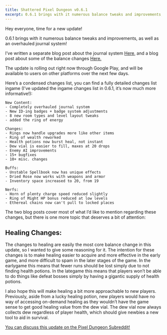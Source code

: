 ```yaml
---
title: Shattered Pixel Dungeon v0.6.1
excerpt: 0.6.1 brings with it numerous balance tweaks and improvements, as well as an overhauled journal system!
---
```

Hey everyone, time for a new update!

0.6.1 brings with it numerous balance tweaks and improvements, as well as an overhauled journal system!

I’ve written a separate blog post about the journal system [Here,](/blog/whats-coming-in-shattered-pixel-dungeon-v061-2.html) and a blog post about some of the balance changes [Here.](/blog/whats-coming-in-shattered-pixel-dungeon-v061.html)

The update is rolling out right now through Google Play, and will be available to users on other platforms over the next few days.

Here’s a condensed changes list, you can find a fully detailed changes list ingame (I’ve updated the ingame changes list in 0.6.1, it’s now much more informative!):

```
New Content:
- Completely overhauled journal system
- New ID-ing badges + badge system adjustments
- 8 new room types and level layout tweaks
- added the ring of energy

Changes:
- Rings now handle upgrades more like other items
- Ring of wealth reworked
- Health potions now burst heal, not instant
- Dew vial is easier to fill, maxes at 20 drops
- Enemy AI improvements
- 15+ bugfixes
- 10+ misc. changes

Buffs:
- Unstable Spellbook now has unique effects
- Dried Rose now works with weapons and armor
- Inventory space increased to 20, from 19

Nerfs:
- Horn of plenty charge speed reduced slightly
- Ring of Might HP bonus reduced at low levels
- Ethereal chains now can't pull to locked places
```

The two blog posts cover most of what I’d like to mention regarding these changes, but there is one more topic that deserves a bit of attention:

## Healing Changes:

The changes to healing are easily the most core balance change in this update, so I wanted to give some reasoning for it. The intention for these changes is to make healing easier to acquire and more effective in the early game, and more difficult to spam in the later stages of the game. In the earlygame this means that fewer runs should be lost simply due to not finding health potions. In the lategame this means that players won’t be able to do things like defeat bosses simply by having a gigantic supply of health potions.

I also hope this will make healing a bit more approachable to new players. Previously, aside from a lucky healing potion, new players would have no way of accessing on-demand healing as they wouldn’t have the game sense to get good healing value from the dew vial. The dew vial now always collects dew regardless of player health, which should give newbies a new tool to aid in survival.

[You can discuss this update on the Pixel Dungeon Subreddit!](https://www.reddit.com/r/PixelDungeon/comments/6twai1/shattered_pixel_dungeon_v061)

